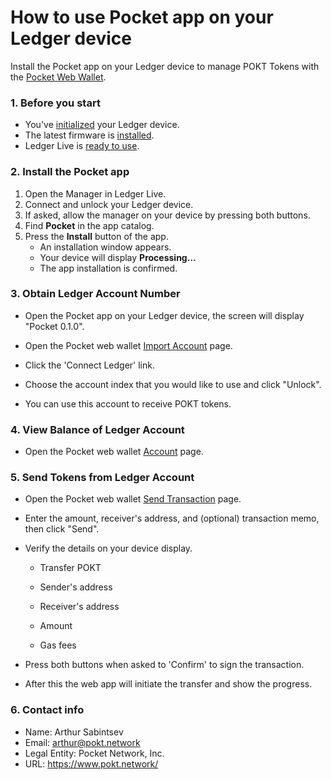 # How to use Pocket app on your Ledger device

Install the Pocket app on your Ledger device to manage POKT Tokens with the [Pocket Web Wallet](https://wallet.pokt.network/).

### 1. Before you start

- You've [initialized](https://support.ledgerwallet.com/hc/en-us/articles/360000613793) your Ledger device.
- The latest firmware is [installed](https://support.ledgerwallet.com/hc/en-us/articles/360002731113).
- Ledger Live is [ready to use](https://support.ledgerwallet.com/hc/en-us/articles/360006395233).

### 2. Install the Pocket app

1. Open the Manager in Ledger Live.
2. Connect and unlock your Ledger device.
3. If asked, allow the manager on your device by pressing both buttons.
4. Find **Pocket** in the app catalog.
5. Press the **Install** button of the app.
   - An installation window appears.
   - Your device will display **Processing…**
   - The app installation is confirmed.


### **3. Obtain Ledger Account Number**

- Open the Pocket app on your Ledger device, the screen will display "Pocket  0.1.0".

- Open the Pocket web wallet [Import Account](https://wallet.pokt.network/import) page.

- Click the 'Connect Ledger' link.

- Choose the account index that you would like to use and click "Unlock".

- You can use this account to receive POKT tokens.

### **4. View Balance of Ledger Account**

- Open the Pocket web wallet [Account](https://wallet.pokt.network/account) page.

### **5. Send Tokens from Ledger Account**

- Open the Pocket web wallet [Send Transaction](https://wallet.pokt.network/send) page.

- Enter the amount, receiver's address, and (optional) transaction memo, then click "Send".

- Verify the details on your device display.

  - Transfer POKT

  - Sender's address

  - Receiver's address

  - Amount
  
  - Gas fees

- Press both buttons when asked to 'Confirm' to sign the transaction.

- After this the web app will initiate the transfer and show the progress.

### **6. Contact info**

- Name: Arthur Sabintsev
- Email: arthur@pokt.network
- Legal Entity: Pocket Network, Inc.
- URL: https://www.pokt.network/ 
